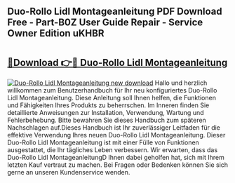 ## Duo-Rollo Lidl Montageanleitung PDF Download Free - Part-B0Z User Guide Repair - Service Owner Edition uKHBR

# <h2><a href="http://df83ue.blite.top/?on=Duo-Rollo+Lidl+Montageanleitung">🔗Download 👉🔴 Duo-Rollo Lidl Montageanleitung</a></h2>

[![Duo-Rollo Lidl Montageanleitung new download](https://i.imgur.com/lujVjoI.png)](http://df83ue.blite.top/?on=Duo-Rollo+Lidl+Montageanleitung)
Hallo und herzlich willkommen zum Benutzerhandbuch für Ihr neu konfiguriertes Duo-Rollo Lidl Montageanleitung. Diese Anleitung soll Ihnen helfen, die Funktionen und Fähigkeiten Ihres Produkts zu beherrschen. Im Inneren finden Sie detaillierte Anweisungen zur Installation, Verwendung, Wartung und Fehlerbehebung. Bitte bewahren Sie dieses Handbuch zum späteren Nachschlagen auf.Dieses Handbuch ist Ihr zuverlässiger Leitfaden für die effektive Verwendung Ihres neuen Duo-Rollo Lidl Montageanleitung. Dieser Duo-Rollo Lidl Montageanleitung ist mit einer Fülle von Funktionen ausgestattet, die Ihr tägliches Leben verbessern. Wir erwarten, dass das Duo-Rollo Lidl MontageanleitungD Ihnen dabei geholfen hat, sich mit Ihrem letzten Kauf vertraut zu machen. Bei Fragen oder Bedenken können Sie sich gerne an unseren Kundenservice wenden.
